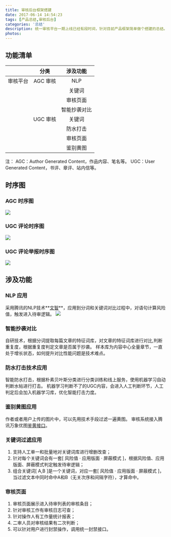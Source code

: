 ```yaml
---
title: 审核后台框架搭建
date: 2017-06-14 14:54:23
tags: [产品总结,审核后台]
categories: '总结'
description: 统一审核平台一期上线已经有段时间，针对目前产品框架简单做个搭建的总结。
photos: 
---
```


## 功能清单
| |分类|涉及功能|
|:--------:|:---------:|:-------:|
|审核平台 | AGC 审核 | NLP |
|  |   | 关键词|
|  |   | 审核页面|
|  |   | 智能抄袭对比|
|  | UGC 审核  | 关键词|
|  |   | 防水打击|
|  |   | 审核页面|
|  |   | 鉴别黄图|
注：
AGC：Author Generated Content，作品内容、笔名等。
UGC：User Generated Content，书评、章评、站内信等。

## 时序图

### AGC 时序图
![](http://oqsovnm36.bkt.clouddn.com/%E6%96%87%E7%AB%A0%E5%AE%A1%E6%A0%B8.png)

### UGC 评论时序图
![](http://oqsovnm36.bkt.clouddn.com/%E8%AF%84%E8%AE%BA%E5%AE%A1%E6%A0%B8.png)

### UGC 评论举报时序图
![](http://oqsovnm36.bkt.clouddn.com/%E7%94%A8%E6%88%B7%E4%B8%BE%E6%8A%A5.png)

## 涉及功能

### NLP 应用
采用腾讯的NLP技术**[文智](http://nlp.qq.com/)**，应用到分词和关键词对比过程中，对语句计算风险值，触发进入待审逻辑。
![](http://oqsovnm36.bkt.clouddn.com/NLP.jpg)

### 智能抄袭对比
自研技术，根据分词提取每篇文章的特征词库，对文章的特征词库进行对比,判断重复度，根据重复度判定文章是否属于抄袭。
样本库为内容中心全量章节，一直处于增长状态，如何提升对比性能问题是技术难点。

### 防水打击技术应用
智能防水打击，根据朴素贝叶斯分类进行分类训练和线上服务，使用机器学习自动判断水帖进行打击。
机器学习判断不了的UGC内容，会进入人工判断环节，人工判定后会加入机器学习库，优化智能打击力度。

### 鉴别黄图应用
作者或者用户上传的图片中，可以先用技术手段过滤一遍黄图。
审核系统接入腾讯万象优图[鉴黄接口](https://www.qcloud.com/product/PornIdentification?idx=2)。

### 关键词过滤应用
1. 支持人工单一和批量地对关键词库进行增删改查；
2. 针对每个关键词会有一套[ 风险值 · 应用版面 · 屏蔽模式 ]，根据风险值、应用版面、屏蔽模式判定触发待审逻辑；
3. 组合关键词[ A,B ]是一个关键词，对应一套[ 风险值 · 应用版面 · 屏蔽模式 ]，当过滤文本中同时命中A和B（无关次序和间隔字符），才算命中。

### 审核页面
1. 审核页面展示进入待审列表的审核条目；
2. 针对审核工作有审核日志可查；
3. 针对操作人有工作量统计报表；
4. 二审人员对审核结果有二次判断；
5. 可以针对用户进行封禁操作，调用统一封禁接口。
